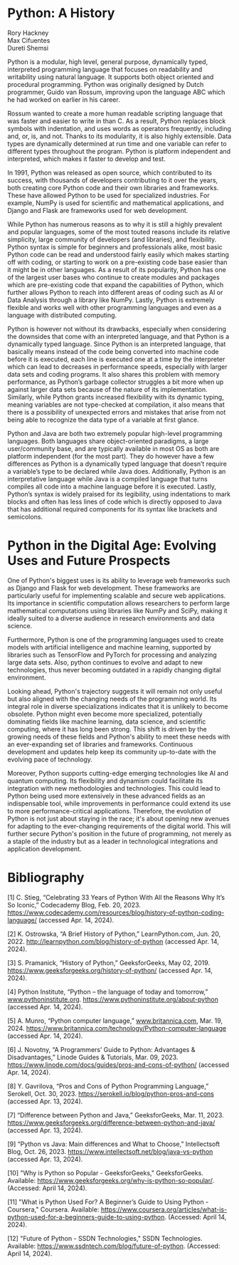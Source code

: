# Python: A History
Rory Hackney  
Max Cifuentes  
Dureti Shemsi

Python is a modular, high level, general purpose, dynamically typed, interpreted programming language that focuses on readability and writability using natural language. It supports both object oriented and procedural programming. Python was originally designed by Dutch programmer, Guido van Rossum, improving upon the language ABC which he had worked on earlier in his career.

Rossum wanted to create a more human readable scripting language that was faster and easier to write in than C. As a result, Python replaces block symbols with indentation, and uses words as operators frequently, including and, or, is, and not. Thanks to its modularity, it is also highly extensible. Data types are dynamically determined at run time and one variable can refer to different types throughout the program. Python is platform independent and interpreted, which makes it faster to develop and test.

In 1991, Python was released as open source, which contributed to its success, with thousands of developers contributing to it over the years, both creating core Python code and their own libraries and frameworks. These have allowed Python to be used for specialized industries. For example, NumPy is used for scientific and mathematical applications, and Django and Flask are frameworks used for web development.

While Python has numerous reasons as to why it is still a highly prevalent and popular languages, some of the most touted reasons include its relative simplicity, large community of developers (and libraries), and flexibility. Python syntax is simple for beginners and professionals alike, most basic Python code can be read and understood fairly easily which makes starting off with coding, or starting to work on a pre-existing code base easier than it might be in other languages. As a result of its popularity, Python has one of the largest user bases who continue to create modules and packages which are pre-existing code that expand the capabilities of Python, which further allows Python to reach into different areas of coding such as AI or Data Analysis through a library like NumPy. Lastly, Python is extremely flexible and works well with other programming languages and even as a language with distributed computing. 

Python is however not without its drawbacks, especially when considering the downsides that come with an interpreted language, and that Python is a dynamically typed language. Since Python is an interpreted language, that basically means instead of the code being converted into machine code before it is executed, each line is executed one at a time by the interpreter which can lead to decreases in performance speeds, especially with larger data sets and coding programs. It also shares this problem with memory performance, as Python’s garbage collector struggles a bit more when up against larger data sets because of the nature of its implementation. Similarly, while Python grants increased flexibility with its dynamic typing, meaning variables are not type-checked at compilation, it also means that there is a possibility of unexpected errors and mistakes that arise from not being able to recognize the data type of a variable at first glance. 

Python and Java are both two extremely popular high-level programming languages. Both languages share object-oriented paradigms, a large user/community base, and are typically available in most OS as both are platform independent (for the most part). They do however have a few differences as Python is a dynamically typed language that doesn’t require a variable’s type to be declared while Java does. Additionally, Python is an interpretative language while Java is a compiled language that turns compiles all code into a machine language before it is executed. Lastly, Python’s syntax is widely praised for its legibility, using indentations to mark blocks and often has less lines of code which is directly opposed to Java that has additional required components for its syntax like brackets and semicolons. 

# Python in the Digital Age: Evolving Uses and Future Prospects

One of Python's biggest uses is its ability to leverage web frameworks such as Django and Flask for web development. These frameworks are particularly useful for implementing scalable and secure web applications. Its importance in scientific computation allows researchers to perform large mathematical computations using libraries like NumPy and SciPy, making it ideally suited to a diverse audience in research environments and data science.

Furthermore, Python is one of the programming languages used to create models with artificial intelligence and machine learning, supported by libraries such as TensorFlow and PyTorch for processing and analyzing large data sets. Also, python continues to evolve and adapt to new technologies, thus never becoming outdated in a rapidly changing digital environment.

Looking ahead, Python's trajectory suggests it will remain not only useful but also aligned with the changing needs of the programming world. Its integral role in diverse specializations indicates that it is unlikely to become obsolete. Python might even become more specialized, potentially dominating fields like machine learning, data science, and scientific computing, where it has long been strong. This shift is driven by the growing needs of these fields and Python's ability to meet these needs with an ever-expanding set of libraries and frameworks. Continuous development and updates help keep its community up-to-date with the evolving pace of technology.

Moreover, Python supports cutting-edge emerging technologies like AI and quantum computing. Its flexibility and dynamism could facilitate its integration with new methodologies and technologies. This could lead to Python being used more extensively in these advanced fields as an indispensable tool, while improvements in performance could extend its use to more performance-critical applications. Therefore, the evolution of Python is not just about staying in the race; it's about opening new avenues for adapting to the ever-changing requirements of the digital world. This will further secure Python's position in the future of programming, not merely as a staple of the industry but as a leader in technological integrations and application development.


# Bibliography
[1] C. Stieg, “Celebrating 33 Years of Python With All the Reasons Why It’s So Iconic,” Codecademy Blog, Feb. 20, 2023. https://www.codecademy.com/resources/blog/history-of-python-coding-language/ (accessed Apr. 14, 2024).

[2] K. Ostrowska, “A Brief History of Python,” LearnPython.com, Jun. 20, 2022. http://learnpython.com/blog/history-of-python (accessed Apr. 14, 2024).

[3] S. Pramanick, “History of Python,” GeeksforGeeks, May 02, 2019. https://www.geeksforgeeks.org/history-of-python/ (accessed Apr. 14, 2024).

[4] Python Institute, “Python – the language of today and tomorrow,” www.pythoninstitute.org. https://www.pythoninstitute.org/about-python (accessed Apr. 14, 2024).

[5] A. Munro, “Python computer language,” www.britannica.com, Mar. 19, 2024. https://www.britannica.com/technology/Python-computer-language (accessed Apr. 14, 2024).

[6] J. Novotny, “A Programmers’ Guide to Python: Advantages & Disadvantages,” Linode Guides & Tutorials, Mar. 09, 2023. https://www.linode.com/docs/guides/pros-and-cons-of-python/ (accessed Apr. 14, 2024).

[8] Y. Gavrilova, “Pros and Cons of Python Programming Language,” Serokell, Oct. 30, 2023. https://serokell.io/blog/python-pros-and-cons (accessed Apr. 13, 2024).

[7] “Difference between Python and Java,” GeeksforGeeks, Mar. 11, 2023. 
https://www.geeksforgeeks.org/difference-between-python-and-java/ (accessed Apr. 13, 2024).  

[9] “Python vs Java: Main differences and What to Choose,” Intellectsoft Blog, Oct. 26, 2023.
https://www.intellectsoft.net/blog/java-vs-python (accessed Apr. 13, 2024). 

[10] "Why is Python so Popular - GeeksforGeeks," GeeksforGeeks. Available: https://www.geeksforgeeks.org/why-is-python-so-popular/. (Accessed: April 14, 2024).

[11] "What is Python Used For? A Beginner’s Guide to Using Python - Coursera," Coursera. Available: https://www.coursera.org/articles/what-is-python-used-for-a-beginners-guide-to-using-python. (Accessed: April 14, 2024).

[12] "Future of Python - SSDN Technologies," SSDN Technologies. Available: https://www.ssdntech.com/blog/future-of-python. (Accessed: April 14, 2024).
